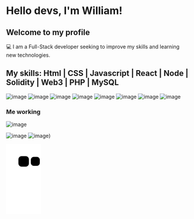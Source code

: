 # Hello devs, I'm William!
## Welcome to my profile

:computer: I am a Full-Stack developer seeking to improve my skills and learning new technologies.

## My skills: Html | CSS | Javascript | React | Node | Solidity | Web3 | PHP | MySQL 
![image](https://user-images.githubusercontent.com/1161052/174465333-236bdd08-9e1e-452b-a1dd-46fb988ae533.png)
![image](https://user-images.githubusercontent.com/1161052/174465337-c55dfd47-9921-48d3-943d-6fefcfb47674.png)
![image](https://user-images.githubusercontent.com/1161052/174465344-e6cf7b81-d790-412a-a874-e7a313d9f858.png)
![image](https://user-images.githubusercontent.com/1161052/174465351-8b048045-f7eb-489b-a858-4229d314c36c.png)
![image](https://user-images.githubusercontent.com/1161052/174465364-7789a019-3773-4792-bd79-93c36382c5cd.png)
![image](https://user-images.githubusercontent.com/1161052/174465365-d6728b1e-f799-4db3-84f6-cab5b3aa0ace.png)
![image](https://user-images.githubusercontent.com/1161052/174465375-5671e81a-6552-433a-a37a-6833d468464e.png)
![image](https://user-images.githubusercontent.com/1161052/174465396-c38a03ac-ccae-4517-a6b1-de124cd49fa7.png)


### Me working
![image](https://user-images.githubusercontent.com/1161052/174464774-90512746-78a4-46b6-a34d-d44e37d1cff2.png)

![image](https://github-readme-stats.vercel.app/api/top-langs/?username=williambydeng&layout=compact&langs_count=7&theme=dracula)
![image](https://github-readme-stats.vercel.app/api?username=williambydeng&show_icons=true&theme=dracula&include_all_commits=true&count_private=true))
  

  
![Snake animation](https://github.com/williambydeng/williambydeng/blob/output/github-contribution-grid-snake.svg)
